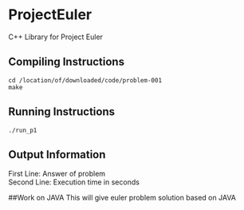 # ProjectEuler
C++ Library for Project Euler  

## Compiling Instructions
```
cd /location/of/downloaded/code/problem-001
make
```

## Running Instructions
```
./run_p1
```

## Output Information
First Line: Answer of problem  
Second Line: Execution time in seconds  

##Work on JAVA
This will give euler problem solution based on JAVA
